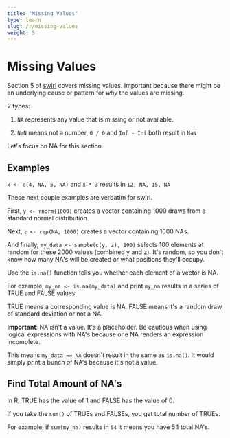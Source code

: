 ```yaml
---
title: "Missing Values"
type: learn
slug: /r/missing-values
weight: 5
---
```


# Missing Values

Section 5 of <a href="http://swirlstats.com/students.html" >swirl</a> covers missing values. Important because there might be an underlying cause or pattern for *why* the values are missing.

2 types: 

1.  `NA` represents any value that is missing or not available. 

2. `NaN` means not a number, `0 / 0` and `Inf - Inf` both result in `NaN`

Let's focus on NA for this section. 

## Examples 

`x <- c(4, NA, 5, NA)` and `x * 3` results in `12, NA, 15, NA`

These next couple examples are verbatim for swirl. 

First, `y <- rnorm(1000)` creates a vector containing 1000 draws from a standard normal distribution.

Next, `z <- rep(NA, 1000)` creates a vector containing 1000 NAs. 

And finally, `my_data <- sample(c(y, z), 100)` selects 100 elements at random for these 2000 values (combined y and z). It's random, so you don't know how many NA's will be created or what positions they'll occupy. 

Use the `is.na()` function tells you whether each element of a vector is NA.

For example, `my_na <- is.na(my_data)` and print `my_na` results in a series of TRUE and FALSE values. 

TRUE means a corresponding value is NA. FALSE means it's a random draw of standard deviation or not a NA. 

**Important**: NA isn't a value. It's a placeholder. Be cautious when using logical expressions with NA's because one NA renders an expression incomplete. 

This means `my_data == NA` doesn't result in the same as `is.na()`. It would simply print a bunch of NA's because it's not a value. 

## Find Total Amount of NA's 

In R, TRUE has the value of 1 and FALSE has the value of 0. 

If you take the `sum()` of TRUEs and FALSEs, you get total number of TRUEs. 

For example, if `sum(my_na)` results in `54` it means you have 54 total NA's. 



